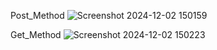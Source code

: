 Post_Method
![Screenshot 2024-12-02 150159](https://github.com/user-attachments/assets/f746a7e6-717c-49e6-b3d6-982a145c8a41)


Get_Method
![Screenshot 2024-12-02 150223](https://github.com/user-attachments/assets/c3aa13af-7179-470f-8ba5-6af11bb3ad29)
